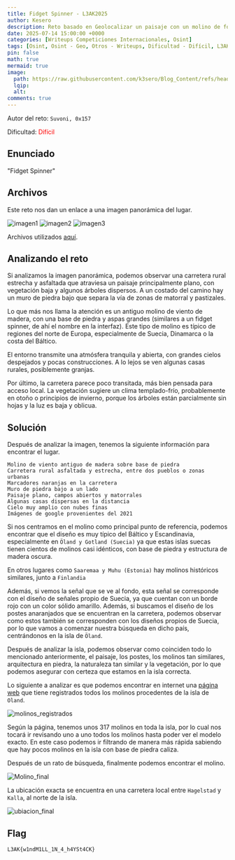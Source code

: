 ```yaml
---
title: Fidget Spinner - L3AK2025
author: Kesero
description: Reto basado en Geolocalizar un paisaje con un molino de fondo
date: 2025-07-14 15:00:00 +0000
categories: [Writeups Competiciones Internacionales, Osint]
tags: [Osint, Osint - Geo, Otros - Writeups, Dificultad - Difícil, L3AKCTF2025]
pin: false
math: true
mermaid: true
image:
  path: https://raw.githubusercontent.com/k3sero/Blog_Content/refs/heads/main/Competiciones_Internacionales_Writeups/2025/L3AKCTF2025/Osint/fidget_spinner/images/1.png
  lqip: 
  alt: 
comments: true
---
```

Autor del reto: `Suvoni, 0x157`

Dificultad: <font color=red>Difícil</font>

## Enunciado

"Fidget Spinner"

## Archivos

Este reto nos dan un enlace a una imagen panorámica del lugar.

![imagen1](https://raw.githubusercontent.com/k3sero/Blog_Content/refs/heads/main/Competiciones_Internacionales_Writeups/2025/L3AKCTF2025/Osint/fidget_spinner/images/imagen1.png)
![imagen2](https://raw.githubusercontent.com/k3sero/Blog_Content/refs/heads/main/Competiciones_Internacionales_Writeups/2025/L3AKCTF2025/Osint/fidget_spinner/images/imagen2.png)
![imagen3](https://raw.githubusercontent.com/k3sero/Blog_Content/refs/heads/main/Competiciones_Internacionales_Writeups/2025/L3AKCTF2025/Osint/fidget_spinner/images/imagen%203.png)

Archivos utilizados [aquí](https://github.com/k3sero/Blog_Content/tree/main/Competiciones_Internacionales_Writeups/2025/L3AKCTF2025/Osint/fidget_spinner).

## Analizando el reto

Si analizamos la imagen panorámica, podemos observar una carretera rural estrecha y asfaltada que atraviesa un paisaje principalmente plano, con vegetación baja y algunos árboles dispersos. A un costado del camino hay un muro de piedra bajo que separa la vía de zonas de matorral y pastizales.

Lo que más nos llama la atención es un antiguo molino de viento de madera, con una base de piedra y aspas grandes (similares a un fidget spinner, de ahí el nombre en la interfaz). Este tipo de molino es típico de regiones del norte de Europa, especialmente de Suecia, Dinamarca o la costa del Báltico.

El entorno transmite una atmósfera tranquila y abierta, con grandes cielos despejados y pocas construcciones. A lo lejos se ven algunas casas rurales, posiblemente granjas.

Por último, la carretera parece poco transitada, más bien pensada para acceso local. La vegetación sugiere un clima templado-frío, probablemente en otoño o principios de invierno, porque los árboles están parcialmente sin hojas y la luz es baja y oblicua.

## Solución

Después de analizar la imagen, tenemos la siguiente información para encontrar el lugar.

```
Molino de viento antiguo de madera sobre base de piedra
Carretera rural asfaltada y estrecha, entre dos pueblos o zonas urbanas
Marcadores naranjas en la carretera
Muro de piedra bajo a un lado
Paisaje plano, campos abiertos y matorrales
Algunas casas dispersas en la distancia
Cielo muy amplio con nubes finas
Imágenes de google provenientes del 2021
```

Si nos centramos en el molino como principal punto de referencia, podemos encontrar que el diseño es muy típico del Báltico y Escandinavia, especialmente en `Öland y Gotland (Suecia)` ya que estas islas suecas tienen cientos de molinos casi idénticos, con base de piedra y estructura de madera oscura.

En otros lugares como `Saaremaa y Muhu (Estonia)` hay molinos históricos similares, junto a `Finlandia`

Además, si vemos la señal que se ve al fondo, esta señal se corresponde con el diseño de señales propio de Suecia, ya que cuentan con un borde rojo con un color sólido amarillo. Además, si buscamos el diseño de los postes anaranjados que se encuentran en la carretera, podemos observar como estos también se corresponden con los diseños propios de Suecia, por lo que vamos a comenzar nuestra búsqueda en dicho país, centrándonos en la isla de `Öland`.

Después de analizar la isla, podemos observar como coinciden todo lo mencionado anteriormente, el paisaje, los postes, los molinos tan similares, arquitectura en piedra, la naturaleza tan similar y la vegetación, por lo que podemos asegurar con certeza que estamos en la isla correcta.

Lo siguiente a analizar es que podemos encontrar en internet una [página web](https://milldatabase.org/states/sweden-summary-kalmar) que tiene registrados todos los molinos procedentes de la isla de `Oland`.

![molinos_registrados](https://raw.githubusercontent.com/k3sero/Blog_Content/refs/heads/main/Competiciones_Internacionales_Writeups/2025/L3AKCTF2025/Osint/fidget_spinner/images/molinos_registrados.png)

Según la página, tenemos unos 317 molinos en toda la isla, por lo cual nos tocará ir revisando uno a uno todos los molinos hasta poder ver el modelo exacto. En este caso podemos ir filtrando de manera más rápida sabiendo que hay pocos molinos en la isla con base de piedra caliza.

Después de un rato de búsqueda, finalmente podemos encontrar el molino.

![Molino_final](https://raw.githubusercontent.com/k3sero/Blog_Content/refs/heads/main/Competiciones_Internacionales_Writeups/2025/L3AKCTF2025/Osint/fidget_spinner/images/molino_final.png)

La ubicación exacta se encuentra en una carretera local entre `Hagelstad` y `Kalla`, al norte de la isla.

![ubiacion_final](https://raw.githubusercontent.com/k3sero/Blog_Content/refs/heads/main/Competiciones_Internacionales_Writeups/2025/L3AKCTF2025/Osint/fidget_spinner/images/ubicacion_final.png)

## Flag
`L3AK{w1ndM1LL_1N_4_h4YSt4CK}`